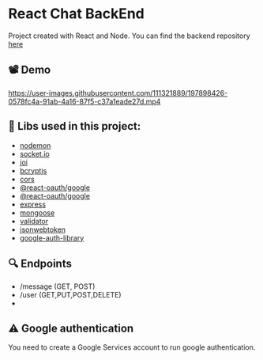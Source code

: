 # React Chat BackEnd

Project created with React and Node. You can find the backend repository [here](https://github.com/LuccaZVPS/React-Chat-BackEnd)

## 📽️ Demo 
https://user-images.githubusercontent.com/111321889/197898426-0578fc4a-91ab-4a16-87f5-c37a1eade27d.mp4

## 🔨 Libs used in this project:
 - [nodemon](https://www.npmjs.com/package/styled-components)
 - [socket.io](https://www.npmjs.com/package/socket.io-client)
 - [joi](https://www.npmjs.com/package/react-icons)
  - [bcryptjs](https://www.npmjs.com/package/react-hot-toast)
 - [cors](https://www.npmjs.com/package/cors)
  - [@react-oauth/google](https://www.npmjs.com/package/@react-oauth/google)
  -   [@react-oauth/google](https://www.npmjs.com/package/@react-oauth/google)
  - [express](https://www.npmjs.com/package/express)
  - [mongoose](https://www.npmjs.com/package/mongoose)
  - [validator](https://www.npmjs.com/package/validator)
  - [jsonwebtoken](https://www.npmjs.com/package/jsonwebtoken)
  - [google-auth-library](https://www.npmjs.com/package/google-auth-library)

  ## 🔍 Endpoints
  - /message (GET, POST)
  - /user (GET,PUT,POST,DELETE)
  - 
## ⚠️ Google authentication
You need to create a Google Services account to run google authentication.






